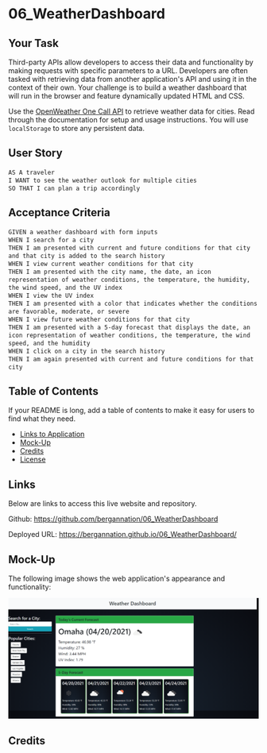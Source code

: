 # 06_WeatherDashboard

## Your Task

Third-party APIs allow developers to access their data and functionality by making requests with specific parameters to a URL. Developers are often tasked with retrieving data from another application's API and using it in the context of their own. Your challenge is to build a weather dashboard that will run in the browser and feature dynamically updated HTML and CSS.

Use the [OpenWeather One Call API](https://openweathermap.org/api/one-call-api) to retrieve weather data for cities. Read through the documentation for setup and usage instructions. You will use `localStorage` to store any persistent data.

## User Story

```
AS A traveler
I WANT to see the weather outlook for multiple cities
SO THAT I can plan a trip accordingly
```

## Acceptance Criteria

```
GIVEN a weather dashboard with form inputs
WHEN I search for a city
THEN I am presented with current and future conditions for that city and that city is added to the search history
WHEN I view current weather conditions for that city
THEN I am presented with the city name, the date, an icon representation of weather conditions, the temperature, the humidity, the wind speed, and the UV index
WHEN I view the UV index
THEN I am presented with a color that indicates whether the conditions are favorable, moderate, or severe
WHEN I view future weather conditions for that city
THEN I am presented with a 5-day forecast that displays the date, an icon representation of weather conditions, the temperature, the wind speed, and the humidity
WHEN I click on a city in the search history
THEN I am again presented with current and future conditions for that city
```

## Table of Contents

If your README is long, add a table of contents to make it easy for users to find what they need.

- [Links to Application](#Links)
- [Mock-Up](#Mock-Up)
- [Credits](#credits)
- [License](#license)

## Links

Below are links to access this live website and repository.

Github: https://github.com/bergannation/06_WeatherDashboard

Deployed URL: https://bergannation.github.io/06_WeatherDashboard/

## Mock-Up

The following image shows the web application's appearance and functionality:

![The Portfolio webpage includes a navigation bar, a header profile image, an "About Me", "My Works", and a "Contact Me" section. Each section includes text and images.](./Assets/capture3.png)

## Credits
